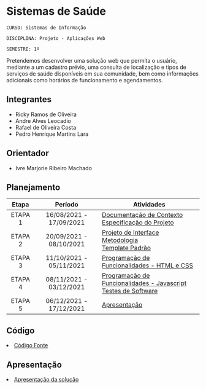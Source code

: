 # Sistemas de Saúde

`CURSO: Sistemas de Informação`

`DISCIPLINA: Projeto - Aplicações Web`

`SEMESTRE: 1º`

Pretendemos desenvolver uma solução web que permita o usuário, mediante a um cadastro prévio, uma consulta de localização e tipos de serviços de saúde disponíveis em sua comunidade, bem como informações adicionais como horários de funcionamento e agendamentos.

## Integrantes

* Ricky Ramos de Oliveira
* Andre Alves Leocadio
* Rafael de Oliveira Costa
* Pedro Henrique Martins Lara

## Orientador

* Ivre Marjorie Ribeiro Machado

## Planejamento

| Etapa         | Período                   | Atividades |
|  :----:   |  :----:               | ----------- |
| ETAPA 1       | 16/08/2021 - 17/09/2021   |[Documentação de Contexto](docs/context.md) <br> [Especificação do Projeto](docs/especification.md) |
| ETAPA 2       | 20/09/2021 - 08/10/2021   |[Projeto de Interface](docs/interface.md) <br> [Metodologia](docs/methodology.md) <br> [Template Padrão](docs/template.md) |
| ETAPA 3       | 11/10/2021 - 05/11/2021   |[Programação de Funcionalidades - HTML e CSS](docs/development.md) |
| ETAPA 4       | 08/11/2021 - 03/12/2021   |[Programação de Funcionalidades - Javascript](docs/development.md) <br> [Testes de Software ](docs/tests.md) |
| ETAPA 5       | 06/12/2021 - 17/12/2021   | [Apresentação](presentation/README.md) |

## Código

<li><a href="src/README.md"> Código Fonte</a></li>

## Apresentação

<li><a href="presentation/README.md"> Apresentação da solução</a></li>
<!-- Follow the white rabbit! ----->
